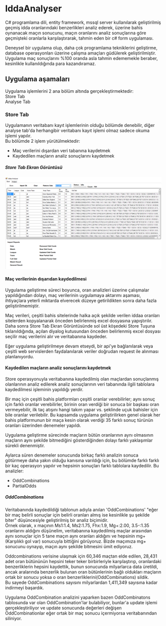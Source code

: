 # IddaAnalyser
C# programlama dili, entity framework, mssql server kullanılarak geliştirilmiş geçmiş idda oranlarındaki benzerlikleri analiz ederek, 
üzerine bahis oynanacak maçın sonucunu, maçın oranlarını analiz sonuçlarına göre geçmişteki oranlarla karşılaştırarak, tahmin eden bir c# form uygulaması.

Deneysel bir uygulama olup, daha çok programlama tekniklerini geliştirme, database operasyonları üzerine çalışma amaçları güdülerek geliştirilmiştir. Uygulama maç sonuçlarını %100 oranda asla tahmin edememekle beraber, kesinlikle kullanıldığında para kazandıramaz.

## Uygulama aşamaları
Uygulama işlemlerini 2 ana bölüm altında gerçekleştirmektedir:<br>
Store Tab<br>
Analyse Tab

### Store Tab 
Uygulamanın veritabanı kayıt işlemlerinin olduğu bölümde denebilir, diğer analyse tab'da herhangibir veritabanı kayıt işlemi olmaz sadece okuma işlemi yapılır.<br>
Bu bölümde 2 işlem yürütülmektedir:<br>
- Maç verilerini dışardan veri tabanına kaydetmek<br>
- Kaydedilen maçların analiz sonuçlarını kaydetmek
##### Store Tab Ekran Görüntüsü
<img src="https://raw.githubusercontent.com/ksavas/IddaAnalyser/master/SS/i3.png"><br>
#### Maç verilerinin dışarıdan kaydedilmesi
Uygulama geliştirme süreci boyunca, oran analizleri üzerine çalışmalar yapıldığından dolayı, maç verilerinin uygulamaya aktarımı aşaması, ihtiyaçlara yeterli miktarda elverecek düzeye getirildikten sonra daha fazla geliştirilmemiştir.<br>

Maç verileri, çeşitli bahis sitelerinde halka açık şekilde verilen iddaa oranları sitelerden kopyalanarak önceden belirlenmiş excel dosyasına yapıştırılır. Daha sonra Store Tab Ekran Görüntüsünde sol üst köşedeki Store Tuşuna tıklanıldığında, açılan diyalog kutusundan  önceden belirlenmiş excel dosyası seçilir maç verilerini alır ve veritabanına kaydeder.<br>

Eğer uygulama geliştirilmeye devam etseydi, bir api'ye bağlanılarak veya çeşitli web servislerden faydalanılarak veriler doğrudan request ile alınması planlanıyordu.<br>

#### Kaydedilen maçların analiz sonuçlarını kaydetmek
Store operasyonuyla veritabanına kaydedilmiş olan maçlardan sonuçlanmış olanlarının analiz edilerek analiz sonuçlarının veri tabanında ilgili tablolara kaydedilmesi işleminin yapıldığı yerdir.

Bir maç için çeşitli bahis platformları çeşitli oranlar verebilirler; aynı sonuç için farklı oranlar verebilirler, birinin oran verdiği bir sonuca bir başkası oran vermeyebilir, ilk taç atışını hangi takım yapar vs. şeklinde uçuk bahisler için bile oranlar verilebilir. Bu kapsamda uygulama geliştirilirken genel olarak her bahis platformunun bir maça kesin olarak verdiği 35 farklı sonuç türünün oranları üzerinden denemeler yapıldı.

Uygulama geliştirme sürecinde maçların bütün oranlarının aynı olmasının maçların aynı şekilde bitmediğini gösterdiğinden dolayı farklı yaklaşımlar sürekli denenmiştir.

Aylarca süren denemeler sonucunda birkaç farklı analizin sonuca götürmeye daha yakın olduğu kanısına varıldığı için, bu bölümde farklı farklı bir kaç operasyon yapılır ve hepsinin sonuçları farklı tablolara kaydedilir. Bu analizler:
- OddCombinations
- PartialOdds

##### OddCombinations
Veritabanında kaydedildiği tablonun adıyla anılan 'OddCombinations' "eğer bir maç belirli sonuçlar için belirli oranları almış ise kesinlikle şu şekilde biter" düşüncesiyle geliştirilmiş bir analiz biçimidir.<br>
Örnek olarak, x maçının Ms1:1.4, Ms2:1.75, Fhx:1.9, Mg+:2.00, 3.5-:1.35 oranlarını aldığını düşünelim, veritabanına kaydedilmiş maçlar arasından aynı sonuçlar için 5 tane maçın aynı oranları aldığını ve hepsinin mg+(Karşılıklı gol var) sonucuyla bittiğini görüyoruz. Bizde maçımıza mg+ sonucunu oynayıp, maçın aynı şekilde bitmesini ümit ediyoruz. 

Oddcombinations verisine ulaşmak için 60,346 maçtan elde edilen, 28,431 adet oran bütününün hepsini teker teker birbirleriyle karşılaştırıp, oranlardaki benzerliklerin hepsini kaydettik, bunun sonucunda milyarlarca data üretildi, ancak aralarında benzerlik bulunan oran bütünlerinin bağlı oldukları maçların ortak bir sonucu yoksa o oran benzerliklerini(OddCombinations) sildik.<br>
Bu sayede OddCombinations sayısını milyarlardan 1,411,349 sayısına kadar indirmeyi başardık. 

Uygulama OddCombination analizini yaparken bazen OddCombinatons tablosunda var olan OddCombination'lar bulabiliyor, bunlar'a update işlemi gerçekleştiriliyor ve update sonucunda değerleri değişen OddCombinationlar eğer ortak bir maç sonucu içermiyorsa veritabanından siliniyor.

